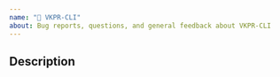 ```yaml
---
name: "💬 VKPR-CLI"
about: Bug reports, questions, and general feedback about VKPR-CLI
---
```


## Description
<!--- Describe your issue -->